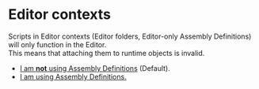 # Editor contexts

Scripts in Editor contexts (Editor folders, Editor-only Assembly Definitions) will only function in the Editor.  
This means that attaching them to runtime objects is invalid.

- [I am **not** using Assembly Definitions](Editor%20Folders.md) (Default).
- [I am using Assembly Definitions.](Assembly%20Definitions.md)
